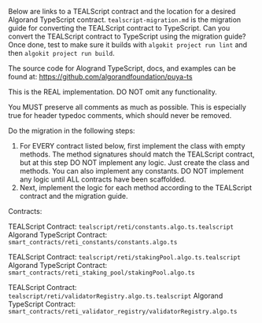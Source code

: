 Below are links to a TEALScript contract and the location for a desired Algorand TypeScript contract. `tealscript-migration.md` is the migration guide for converting the TEALScript contract to TypeScript. Can you convert the TEALScript contract to TypeScript using the migration guide? Once done, test to make sure it builds with `algokit project run lint` and then `algokit project run build`.

The source code for Alogrand TypeScript, docs, and examples can be found at: <https://github.com/algorandfoundation/puya-ts>

This is the REAL implementation. DO NOT omit any functionality.

You MUST preserve all comments as much as possible. This is especially true for header typedoc comments, which should never be removed.

Do the migration in the following steps:

1. For EVERY contract listed below, first implement the class with empty methods. The method signatures should match the TEALScript contract, but at this step DO NOT implement any logic. Just create the class and methods. You can also implement any constants. DO NOT implement any logic until ALL contracts have been scaffolded.
2. Next, implement the logic for each method according to the TEALScript contract and the migration guide.

Contracts:

TEALScript Contract: `tealscript/reti/constants.algo.ts.tealscript`
Algorand TypeScript Contract: `smart_contracts/reti_constants/constants.algo.ts`

TEALScript Contract: `tealscript/reti/stakingPool.algo.ts.tealscript`
Algorand TypeScript Contract: `smart_contracts/reti_staking_pool/stakingPool.algo.ts`

TEALScript Contract: `tealscript/reti/validatorRegistry.algo.ts.tealscript`
Algorand TypeScript Contract: `smart_contracts/reti_validator_registry/validatorRegistry.algo.ts`
